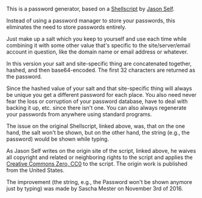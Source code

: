 This is a password generator, based on a 
[Shellscript](https://jxself.org/password-generator.shtml) by [Jason 
Self](https://jxself.org/).  
  
Instead of using a password manager to store your passwords, this 
eliminates the need to store passwords entirely.  
  
Just make up a salt which you keep to yourself and use each time while 
combining it with some other value that's specific to the 
site/server/email account in question, like the domain name or email 
address or whatever.  
  
In this version your salt and site-specific thing are concatenated 
together, hashed, and then base64-encoded. The first 32 characters are 
returned as the password.  
  
Since the hashed value of your salt and that site-specific thing will 
always be unique you get a different password for each place. You also 
need never fear the loss or corruption of your password database, have 
to deal with backing it up, etc. since there isn't one. You can also 
always regenerate your passwords from anywhere using standard programs.  
  

The issue on the original Shellscript, linked above, was, that on the 
one hand, the salt won't be shown, but on the other hand, the string 
(e.g., the password) would be shown while typing.  
  
As Jason Self writes on the origin site of the script, linked above, he 
waives all copyright and related or neighboring rights to the script and 
applies the [Creative Commons Zero, 
CC0](http://creativecommons.org/publicdomain/zero/1.0/) to the script. 
The origin work is published from the United States.

The improvement (the string, e.g., the Password won't be shown anymore 
just by typing) was made by Sascha Mester on November 3rd of 2016.


